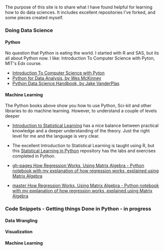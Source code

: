 The purpose of this site is to share what I have found helpful for learning how to do data sciences.  It includes excellent repositories I've forked, and some pieces created myself. 

### Doing Data Science

#### Python
No question that Python is eating the world. I started with R and SAS, but its all about Python now. I like:
Introduction To Computer Science with Pyton, MIT's Edx course.
* [Introduction To Computer Science with Pyton](https://www.edx.org/course/introduction-to-computer-science-and-programming-7)
* [Python for Data Analysis, by Wes McKinney](https://github.com/wesm/pydata-book)
* [Python Data Science Handbook, by Jake VanderPlas](https://jakevdp.github.io/PythonDataScienceHandbook/)


#### Machine Learning
The Python books above show you how to use Python, Sci-kit and other libraries to do machine learning. However, to understand a couple of levels deeper

*  <a href="http://faculty.marshall.usc.edu/gareth-james/ISL/" rel="nofollow">Introduction to Statistical Learning</a> has a nice balance between practical knowledge and a deeper understanding of the theory. Just the right level for me and the language is very clear. 

* The excellent Introduction to Statistical Learning is taught using R, but this <a href="https://github.com/JWarmenhoven/ISLR-python" rel="nofollow">Statstical Learning in Python</a> repository has the labs and exercises completed in Python.
* [gh-pages How Regression Works, Using Matrix Algebra - Python notebook with my explanation of how regression works, explained using Matrix Algebra ](https://github.com/mattconners/mattconners.github.io/blob/gh-pages/RegressionusingMatrixAlgebra.html)
* [master How Regression Works, Using Matrix Algebra - Python notebook with my explanation of how regression works, explained using Matrix Algebra ](https://github.com/mattconners/mattconners.github.io/blob/master/RegressionusingMatrixAlgebra.html)



### Code Snippets - Getting things Done in Python - in progress
  
####  Data Wrangling

####  Visualization
  
####  Machine Learning
  
